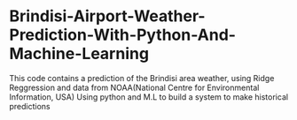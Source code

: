 # Brindisi-Airport-Weather-Prediction-With-Python-And-Machine-Learning
This code contains a prediction of the Brindisi area weather, using Ridge Reggression and data from NOAA(National Centre for Environmental Information, USA)
Using python and M.L to build a system to make historical predictions
